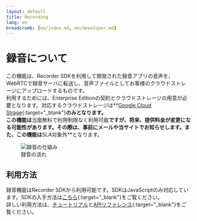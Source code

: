 ```yaml
---
layout: default
title: Recording
lang: en
breadcrumb: [en/index.md, en/developer.md]
---
```


# 録音について

この機能は、Recorder SDKを利用して開発された録音アプリの音声を、WebRTCで録音サーバに転送し、音声ファイルとしてお客様のクラウドストレージにアップロードするものです。  
利用するためには、Enterprise Editionの契約とクラウドストレージの用意が必要となります。対応するクラウドストレージは**[Google Cloud Strage](https://cloud.google.com/storage/){:target="_blank"}**のみとなります。  
この機能は**当面無料で利用制限なく利用可能**ですが、将来、提供料金が変更になる可能性があります。その際は、事前にメールや当サイトでお知らせします。また、この機能は**SLA対象外**となります。

<figure class="figure details-image">
  <img src="{{ site.baseurl }}/images/recording_details.png"
    class="figure-img img-fluid rounded" alt="録音の仕組み">
  <figcaption class="figure-caption">録音の流れ</figcaption>
</figure>

## 利用方法

録音機能はRecorder SDKから利用可能です。SDKはJavaScriptのみ対応しています。SDKの入手方法は[こちら](https://github.com/skyway/skyway-recorder-sdk/blob/master/README.md){:target="_blank"}をご覧ください。  
詳しい利用方法は、[チュートリアル](./en/recording-tutorial.html)と[APIリファレンス](https://github.com/skyway/skyway-recorder-sdk/blob/master/API.md){:target="_blank"}をご覧ください。


